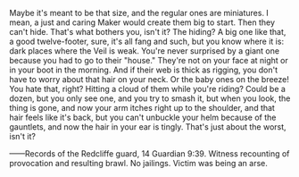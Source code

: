 Maybe it's meant to be that size, and the regular ones are miniatures. I mean, a just and caring Maker would create them big to start. Then they can't hide. That's what bothers you, isn't it? The hiding? A big one like that, a good twelve-footer, sure, it's all fang and such, but you know where it is: dark places where the Veil is weak. You're never surprised by a giant one because you had to go to their "house." They're not on your face at night or in your boot in the morning. And if their web is thick as rigging, you don't have to worry about that hair on your neck. Or the baby ones on the breeze! You hate that, right? Hitting a cloud of them while you're riding? Could be a dozen, but you only see one, and you try to smash it, but when you look, the thing is gone, and now your arm itches right up to the shoulder, and that hair feels like it's back, but you can't unbuckle your helm because of the gauntlets, and now the hair in your ear is tingly. That's just about the worst, isn't it?

——Records of the Redcliffe guard, 14 Guardian 9:39. Witness recounting of provocation and resulting brawl. No jailings. Victim was being an arse.
